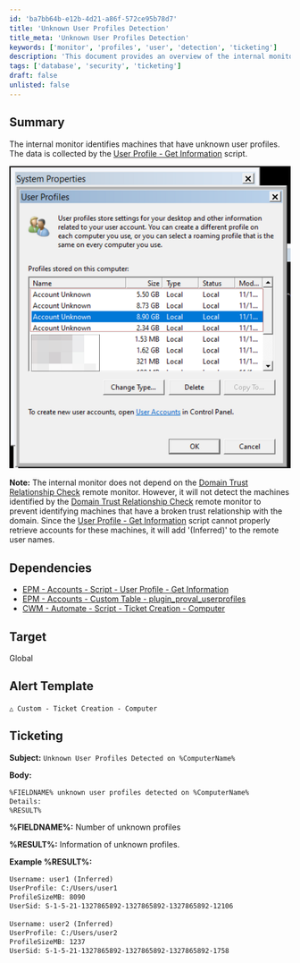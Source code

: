 ```yaml
---
id: 'ba7bb64b-e12b-4d21-a86f-572ce95b78d7'
title: 'Unknown User Profiles Detection'
title_meta: 'Unknown User Profiles Detection'
keywords: ['monitor', 'profiles', 'user', 'detection', 'ticketing']
description: 'This document provides an overview of the internal monitor that identifies machines with unknown user profiles. It details the dependencies required for functionality, the target audience, and the alert template for ticket creation when unknown user profiles are detected.'
tags: ['database', 'security', 'ticketing']
draft: false
unlisted: false
---
```


## Summary

The internal monitor identifies machines that have unknown user profiles. The data is collected by the [User Profile - Get Information](<../scripts/User Profile - Get Information.md>) script.

![Image](../../../static/img/Unknown-User-Profiles-Detection/image_1.png)

**Note:** The internal monitor does not depend on the [Domain Trust Relationship Check](<./Domain Trust Relationship Check.md>) remote monitor. However, it will not detect the machines identified by the [Domain Trust Relationship Check](<./Domain Trust Relationship Check.md>) remote monitor to prevent identifying machines that have a broken trust relationship with the domain. Since the [User Profile - Get Information](<../scripts/User Profile - Get Information.md>) script cannot properly retrieve accounts for these machines, it will add '(Inferred)' to the remote user names.

## Dependencies

- [EPM - Accounts - Script - User Profile - Get Information](<../scripts/User Profile - Get Information.md>)
- [EPM - Accounts - Custom Table - plugin_proval_userprofiles](<../tables/plugin_proval_userprofiles.md>)
- [CWM - Automate - Script - Ticket Creation - Computer](<../scripts/Ticket Creation - Computer.md>)

## Target

Global

## Alert Template

`△ Custom - Ticket Creation - Computer`

## Ticketing

**Subject:** `Unknown User Profiles Detected on %ComputerName%`

**Body:**

```
%FIELDNAME% unknown user profiles detected on %ComputerName%  
Details:  
%RESULT%
```

**%FIELDNAME%:** Number of unknown profiles

**%RESULT%:** Information of unknown profiles.

**Example %RESULT%:**

```
Username: user1 (Inferred)
UserProfile: C:/Users/user1
ProfileSizeMB: 8090
UserSid: S-1-5-21-1327865892-1327865892-1327865892-12106

Username: user2 (Inferred)
UserProfile: C:/Users/user2
ProfileSizeMB: 1237
UserSid: S-1-5-21-1327865892-1327865892-1327865892-1758
```



